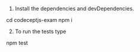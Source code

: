 
1. Install the dependencies and devDependencies.

cd codeceptjs-exam
npm i

2. To run the tests type

npm test